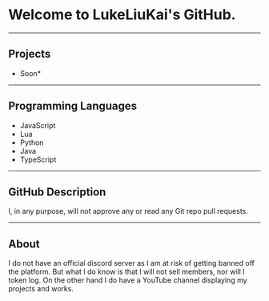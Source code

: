# Welcome to LukeLiuKai's GitHub.

- - - -

## Projects

- Soon*

- - - -

## Programming Languages

- JavaScript
- Lua
- Python
- Java
- TypeScript

- - - -

## GitHub Description

I, in any purpose, will not approve any or read any Git repo pull requests.

- - - -

## About

I do not have an official discord server as I am at risk of getting banned off the platform. But what I do know is that I will not sell members, nor will I token log. On the other hand I do have a YouTube channel displaying my projects and works.
